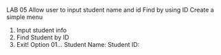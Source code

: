 LAB 05
Allow user to input student name and id
Find by using ID
Create a simple menu
1. Input student info
2. Find Student by ID
0. Exit!
   Option 01...
   Student Name:
   Student ID: